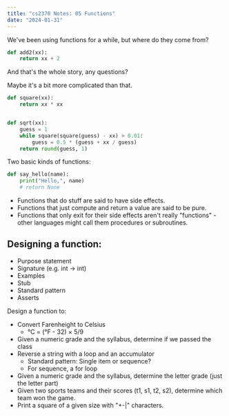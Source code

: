 ```yaml
---
title: "cs2370 Notes: 05 Functions"
date: "2024-01-31"
---
```


We've been using functions for a while, but where do they come from?

```python
def add2(xx):
    return xx + 2
```

And that's the whole story, any questions?



Maybe it's a bit more complicated than that.


```python
def square(xx):
    return xx * xx


def sqrt(xx):
    guess = 1
    while square(square(guess) - xx) > 0.01:
        guess = 0.5 * (guess + xx / guess)
    return round(guess, 1)
```


Two basic kinds of functions:

```python
def say_hello(name):
    print("Hello,", name)
    # return None
```

 - Functions that do stuff are said to have side effects.
 - Functions that just compute and return a value are said to
   be pure.
 - Functions that only exit for their side effects aren't really
   "functions" - other languages might call them procedures or
   subroutines.


## Designing a function:

 - Purpose statement
 - Signature (e.g. int -> int)
 - Examples
 - Stub
 - Standard pattern
 - Asserts
   
Design a function to:

 - Convert Farenheight to Celsius
   -  °C = (°F - 32) × 5/9
 - Given a numeric grade and the syllabus, determine if
   we passed the class
 - Reverse a string with a loop and an accumulator
   - Standard pattern: Single item or sequence?
   - For sequence, a for loop
 - Given a numeric grade and the syllabus, determine the
   letter grade (just the letter part)
 - Given two sports teams and their scores (t1, s1, t2, s2),
   determine which team won the game.
 - Print a square of a given size with "+-|" characters.
